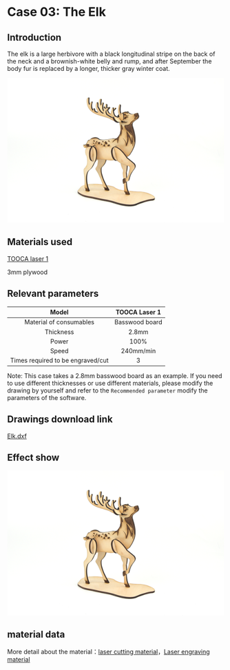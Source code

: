# Case 03: The Elk

## Introduction

The elk is a large herbivore with a black longitudinal stripe on the back of the neck and a brownish-white belly and rump, and after September the body fur is replaced by a longer, thicker gray winter coat.

![](./images/tooca-laser-1-case-03-01.png)

## Materials used

[TOOCA laser 1](https://www.elecfreaks.com/elecfreaks-tooca-laser-1.html)

3mm plywood


## Relevant parameters

|Model|TOOCA Laser 1|
|:-------:|:-------:|
|Material of consumables|Basswood board|
|Thickness|2.8mm|
|Power|100%|
|Speed|240mm/min|
|Times required to be engraved/cut|3|

Note: This case takes a 2.8mm basswood board as an example. If you need to use different thicknesses or use different materials, please modify the drawing by yourself and refer to the `Recommended parameter` modify the parameters of the software.

## Drawings download link

[Elk.dxf](https://github.com/elecfreaks/learn-en/raw/master/tooca-laser-1/file/Elk.dxf.zip)

## Effect show

![](./images/tooca-laser-1-case-03-01.png)



## material data

More detail about the material：[laser cutting material](https://elecfreaks.com/download/tooca-laser/Cutting.zip)，[Laser engraving material](https://elecfreaks.com/download/tooca-laser/engraving.zip)

